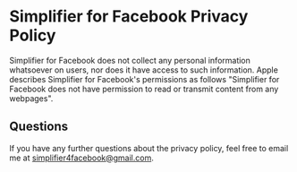# Simplifier for Facebook Privacy Policy

Simplifier for Facebook does not collect any personal information whatsoever on users, nor does it have access to such information. Apple describes Simplifier for Facebook's permissions as follows "Simplifier for Facebook does not have permission to read or transmit content from any webpages".

## Questions

If you have any further questions about the privacy policy, feel free to email me at simplifier4facebook@gmail.com.
